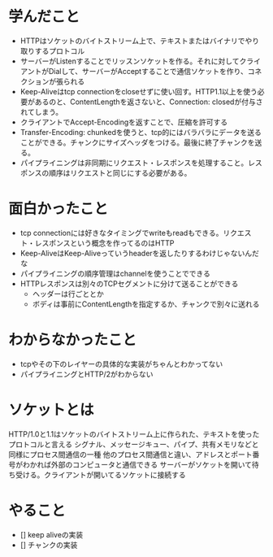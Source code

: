 # 学んだこと
- HTTPはソケットのバイトストリーム上で、テキストまたはバイナリでやり取りするプロトコル
- サーバーがListenすることでリッスンソケットを作る。それに対してクライアントがDialして、サーバーがAcceptすることで通信ソケットを作り、コネクションが張られる
- Keep-Aliveはtcp connectionをcloseせずに使い回す。HTTP1.1以上を使う必要があるのと、ContentLengthを返さないと、Connection: closedが付与されてしまう。
- クライアントでAccept-Encodingを返すことで、圧縮を許可する
- Transfer-Encoding: chunkedを使うと、tcp的にはバラバラにデータを送ることができる。チャンクにサイズヘッダをつける。最後に終了チャンクを送る。
- パイプライニングは非同期にリクエスト・レスポンスを処理すること。レスポンスの順序はリクエストと同じにする必要がある。


# 面白かったこと
- tcp connectionには好きなタイミングでwriteもreadもできる。リクエスト・レスポンスという概念を作ってるのはHTTP
- Keep-AliveはKeep-Aliveっていうheaderを返したりするわけじゃないんだな
- パイプライニングの順序管理はchannelを使うことでできる
- HTTPレスポンスは別々のTCPセグメントに分けて送ることができる
  - ヘッダーは行ごととか
  - ボディは事前にContentLengthを指定するか、チャンクで別々に送れる

# わからなかったこと
- tcpやその下のレイヤーの具体的な実装がちゃんとわかってない
- パイプライニングとHTTP/2がわからない

# ソケットとは
HTTP/1.0と1.1はソケットのバイトストリーム上に作られた、テキストを使ったプロトコルと言える
シグナル、メッセージキュー、パイプ、共有メモリなどと同様にプロセス間通信の一種
他のプロセス間通信と違い、アドレスとポート番号がわかれば外部のコンピュータと通信できる
サーバーがソケットを開いて待ち受ける。クライアントが開いてるソケットに接続する

# やること
- [] keep aliveの実装
- [] チャンクの実装